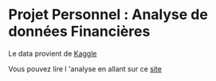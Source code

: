 # Projet Personnel : Analyse de données Financières

Le data provient de [Kaggle](https://www.kaggle.com/datasets)

Vous pouvez lire l 'analyse en allant sur ce [site](https://da-financial-report.readthedocs.io/en/latest/)